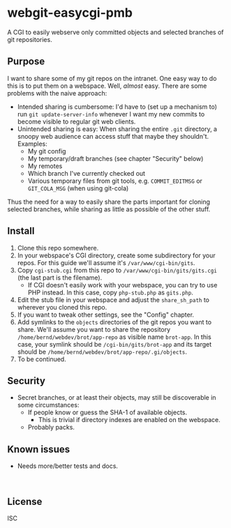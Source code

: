 ﻿
<!--#echo json="package.json" key="name" underline="=" -->
webgit-easycgi-pmb
==================
<!--/#echo -->

<!--#echo json="package.json" key="description" -->
A CGI to easily webserve only committed objects and selected branches of git
repositories.
<!--/#echo -->



Purpose
-------

I want to share some of my git repos on the intranet.
One easy way to do this is to put them on a webspace.
Well, _almost_ easy. There are some problems with the naive approach:

* Intended sharing is cumbersome:
  I'd have to (set up a mechanism to) run `git update-server-info` whenever
  I want my new commits to become visible to regular git web clients.
* Unintended sharing is easy:
  When sharing the entire `.git` directory, a snoopy web audience can access
  stuff that maybe they shouldn't. Examples:
  * My git config
  * My temporary/draft branches (see chapter "Security" below)
  * My remotes
  * Which branch I've currently checked out
  * Various temporary files from git tools, e.g.
    `COMMIT_EDITMSG` or `GIT_COLA_MSG` (when using git-cola)

Thus the need for a way to easily share the parts important for cloning
selected branches, while sharing as little as possible of the other stuff.



Install
-------

1.  Clone this repo somewhere.
1.  In your webspace's CGI directory, create some subdirectory for your
    repos. For this guide we'll assume it's `/var/www/cgi-bin/gits`.
1.  Copy `cgi-stub.cgi` from this repo to `/var/www/cgi-bin/gits/gits.cgi`
    (the last part is the filename).
    * If CGI doesn't easily work with your webspace, you can try to use PHP
      instead. In this case, copy `php-stub.php` as `gits.php`.
1.  Edit the stub file in your webspace and adjust the `share_sh_path`
    to wherever you cloned this repo.
1.  If you want to tweak other settings, see the "Config" chapter.
1.  Add symlinks to the `objects` directories of the git repos you want
    to share. We'll assume you want to share the repository
    `/home/bernd/webdev/brot/app-repo` as visible name `brot-app`.
    In this case, your symlink should be `/cgi-bin/gits/brot-app`
    and its target should be `/home/bernd/webdev/brot/app-repo/.gi/objects`.
1.  To be continued.




Security
--------

* Secret branches, or at least their objects, may still be discoverable
  in some circumstances:
  * If people know or guess the SHA-1 of available objects.
    * This is trivial if directory indexes are enabled on the webspace.
  * Probably packs.





<!--#toc stop="scan" -->



Known issues
------------

* Needs more/better tests and docs.




&nbsp;


License
-------
<!--#echo json="package.json" key=".license" -->
ISC
<!--/#echo -->
